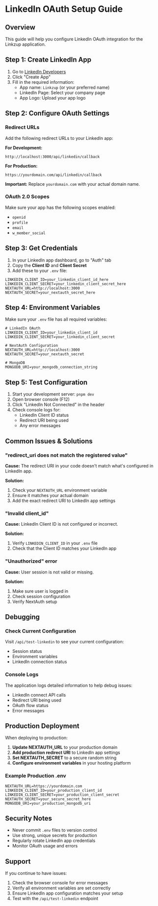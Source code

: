 # LinkedIn OAuth Setup Guide

## Overview
This guide will help you configure LinkedIn OAuth integration for the Linkzup application.

## Step 1: Create LinkedIn App

1. Go to [LinkedIn Developers](https://www.linkedin.com/developers/)
2. Click "Create App"
3. Fill in the required information:
   - App name: `Linkzup` (or your preferred name)
   - LinkedIn Page: Select your company page
   - App Logo: Upload your app logo

## Step 2: Configure OAuth Settings

### Redirect URLs
Add the following redirect URLs to your LinkedIn app:

**For Development:**
```
http://localhost:3000/api/linkedin/callback
```

**For Production:**
```
https://yourdomain.com/api/linkedin/callback
```

**Important:** Replace `yourdomain.com` with your actual domain name.

### OAuth 2.0 Scopes
Make sure your app has the following scopes enabled:
- `openid`
- `profile`
- `email`
- `w_member_social`

## Step 3: Get Credentials

1. In your LinkedIn app dashboard, go to "Auth" tab
2. Copy the **Client ID** and **Client Secret**
3. Add these to your `.env` file:

```env
LINKEDIN_CLIENT_ID=your_linkedin_client_id_here
LINKEDIN_CLIENT_SECRET=your_linkedin_client_secret_here
NEXTAUTH_URL=http://localhost:3000
NEXTAUTH_SECRET=your_nextauth_secret_here
```

## Step 4: Environment Variables

Make sure your `.env` file has all required variables:

```env
# LinkedIn OAuth
LINKEDIN_CLIENT_ID=your_linkedin_client_id
LINKEDIN_CLIENT_SECRET=your_linkedin_client_secret

# NextAuth Configuration
NEXTAUTH_URL=http://localhost:3000
NEXTAUTH_SECRET=your_nextauth_secret

# MongoDB
MONGODB_URI=your_mongodb_connection_string
```

## Step 5: Test Configuration

1. Start your development server: `pnpm dev`
2. Open browser console (F12)
3. Click "LinkedIn Not Connected" in the header
4. Check console logs for:
   - LinkedIn Client ID status
   - Redirect URI being used
   - Any error messages

## Common Issues & Solutions

### "redirect_uri does not match the registered value"
**Cause:** The redirect URI in your code doesn't match what's configured in LinkedIn app.

**Solution:**
1. Check your `NEXTAUTH_URL` environment variable
2. Ensure it matches your actual domain
3. Add the exact redirect URI to LinkedIn app settings

### "Invalid client_id"
**Cause:** LinkedIn Client ID is not configured or incorrect.

**Solution:**
1. Verify `LINKEDIN_CLIENT_ID` in your `.env` file
2. Check that the Client ID matches your LinkedIn app

### "Unauthorized" error
**Cause:** User session is not valid or missing.

**Solution:**
1. Make sure user is logged in
2. Check session configuration
3. Verify NextAuth setup

## Debugging

### Check Current Configuration
Visit `/api/test-linkedin` to see your current configuration:
- Session status
- Environment variables
- LinkedIn connection status

### Console Logs
The application logs detailed information to help debug issues:
- LinkedIn connect API calls
- Redirect URI being used
- OAuth flow status
- Error messages

## Production Deployment

When deploying to production:

1. **Update NEXTAUTH_URL** to your production domain
2. **Add production redirect URI** to LinkedIn app settings
3. **Set NEXTAUTH_SECRET** to a secure random string
4. **Configure environment variables** in your hosting platform

### Example Production .env
```env
NEXTAUTH_URL=https://yourdomain.com
LINKEDIN_CLIENT_ID=your_production_client_id
LINKEDIN_CLIENT_SECRET=your_production_client_secret
NEXTAUTH_SECRET=your_secure_secret_here
MONGODB_URI=your_production_mongodb_uri
```

## Security Notes

- Never commit `.env` files to version control
- Use strong, unique secrets for production
- Regularly rotate LinkedIn app credentials
- Monitor OAuth usage and errors

## Support

If you continue to have issues:
1. Check the browser console for error messages
2. Verify all environment variables are set correctly
3. Ensure LinkedIn app configuration matches your setup
4. Test with the `/api/test-linkedin` endpoint
